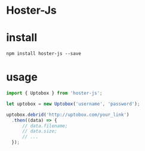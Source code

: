 Hoster-Js
=========

# install
```shell
npm install hoster-js --save
```

# usage
```typescript
import { Uptobox } from 'hoster-js';

let uptobox = new Uptobox('username', 'password');

uptobox.debrid('http://uptobox.com/your_link')
  .then((data) => {
      // data.filename;
      // data.size;
      // ...
  });
```
